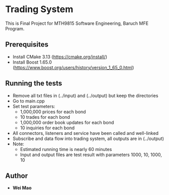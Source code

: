 # Trading System

This is Final Project for MTH9815 Software Engineering, Baruch MFE Program.


## Prerequisites

* Install CMake 3.13 (https://cmake.org/install/)
* Install Boost 1.65.0 (https://www.boost.org/users/history/version_1_65_0.html)

## Running the tests
* Remove all txt files in (../input) and (../output) but keep the directories
* Go to main.cpp
* Set test parameters:
  * 1,000,000 prices for each bond
  * 10 trades for each bond
  * 1,000,000 order book updates for each bond
  * 10 inquiries for each bond
* All connectors, listeners and service have been called and well-linked
* Subscribe and data flow into trading system, all outputs are in (../output)
* Note:
  * Estimated running time is nearly 60 minutes
  * Input and output files are test result with parameters 1000, 10, 1000, 10

## Author

* **Wei Mao**

